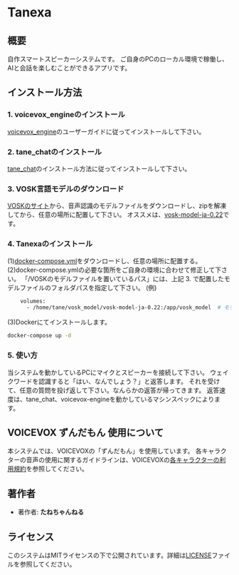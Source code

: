 # Tanexa

## 概要
自作スマートスピーカーシステムです。
ご自身のPCのローカル環境で稼働し、AIと会話を楽しむことができるアプリです。

## インストール方法
### 1. **voicevox_engineのインストール**
[voicevox_engine](https://github.com/VOICEVOX/voicevox_engine)のユーザーガイドに従ってインストールして下さい。

### 2. **tane_chatのインストール**
[tane_chat](https://github.com/tanep3/tane_chat)のインストール方法に従ってインストールして下さい。

### 3. **VOSK言語モデルのダウンロード**
[VOSKのサイト](https://alphacephei.com/vosk/models)から、音声認識のモデルファイルをダウンロードし、zipを解凍してから、任意の場所に配置して下さい。
オススメは、[vosk-model-ja-0.22](https://alphacephei.com/vosk/models/vosk-model-ja-0.22.zip)です。

### 4. **Tanexaのインストール**
(1)[docker-compose.yml](./docker-compose.yml)をダウンロードし、任意の場所に配置する。
(2)docker-compose.ymlの必要な箇所をご自身の環境に合わせて修正して下さい。
「/VOSKのモデルファイルを置いているパス」には、上記 3. で配置したモデルファイルのフォルダパスを指定して下さい。
(例) 
```bash
    volumes:
      - /home/tane/vosk_model/vosk-model-ja-0.22:/app/vosk_model  # モデルファイルをコンテナにマウント
```
(3)Dockerにてインストールします。
```bash
docker-compose up -d
```

### 5. **使い方**
当システムを動かしているPCにマイクとスピーカーを接続して下さい。
ウェイクワードを認識すると「はい、なんでしょう？」と返答します。
それを受けて、任意の質問を投げ返して下さい。なんらかの返答が帰ってきます。
返答速度は、tane_chat、voicevox-engineを動かしているマシンスペックによります。

## VOICEVOX ずんだもん 使用について
本システムでは、VOICEVOXの「ずんだもん」を使用しています。
各キャラクターの音声の使用に関するガイドラインは、VOICEVOXの[各キャラクターの利用規約](https://voicevox.hiroshiba.jp)を参照してください。

## 著作者
- 著作者: **たねちゃんねる**

## ライセンス
このシステムはMITライセンスの下で公開されています。詳細は[LICENSE](./LICENSE)ファイルを参照してください。
